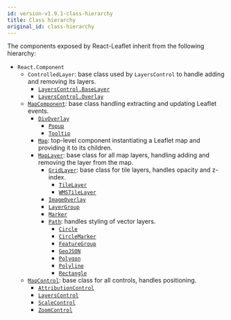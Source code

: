 ```yaml
---
id: version-v1.9.1-class-hierarchy
title: Class hierarchy
original_id: class-hierarchy
---
```


The components exposed by React-Leaflet inherit from the following hierarchy:

* `React.Component`
  * `ControlledLayer`: base class used by `LayersControl` to handle adding and
    removing its layers.
    * [`LayersControl.BaseLayer`](components.md#layerscontrolbaselayer)
    * [`LayersControl.Overlay`](components.md#layerscontroloverlay)
  * [`MapComponent`](components.md#mapcomponent): base class handling extracting
    and updating Leaflet events.
    * [`DivOverlay`](components.md#divoverlay)
      * [`Popup`](components.md#popup)
      * [`Tooltip`](components.md#tooltip)
    * [`Map`](components.md#map): top-level component instantiating a Leaflet
      map and providing it to its children.
    * [`MapLayer`](components.md#maplayer): base class for all map layers,
      handling adding and removing the layer from the map.
      * [`GridLayer`](components.md#gridlayer): base class for tile layers,
        handles opacity and z-index.
        * [`TileLayer`](components.md#tilelayer)
        * [`WMSTileLayer`](components.md#wmstilelayer)
      * [`ImageOverlay`](components.md#imageoverlay)
      * [`LayerGroup`](components.md#layergroup)
      * [`Marker`](components.md#marker)
      * [`Path`](components.md#path): handles styling of vector layers.
        * [`Circle`](components.md#circle)
        * [`CircleMarker`](components.md#circlemarker)
        * [`FeatureGroup`](components.md#featuregroup)
        * [`GeoJSON`](components.md#geojson)
        * [`Polygon`](components.md#polygon)
        * [`Polyline`](components.md#polyline)
        * [`Rectangle`](components.md#rectangle)
  * [`MapControl`](components.md#mapcontrol): base class for all controls,
    handles positioning.
    * [`AttributionControl`](components.md#attributioncontrol)
    * [`LayersControl`](components.md#layerscontrol)
    * [`ScaleControl`](components.md#scalecontrol)
    * [`ZoomControl`](components.md#zoomcontrol)
